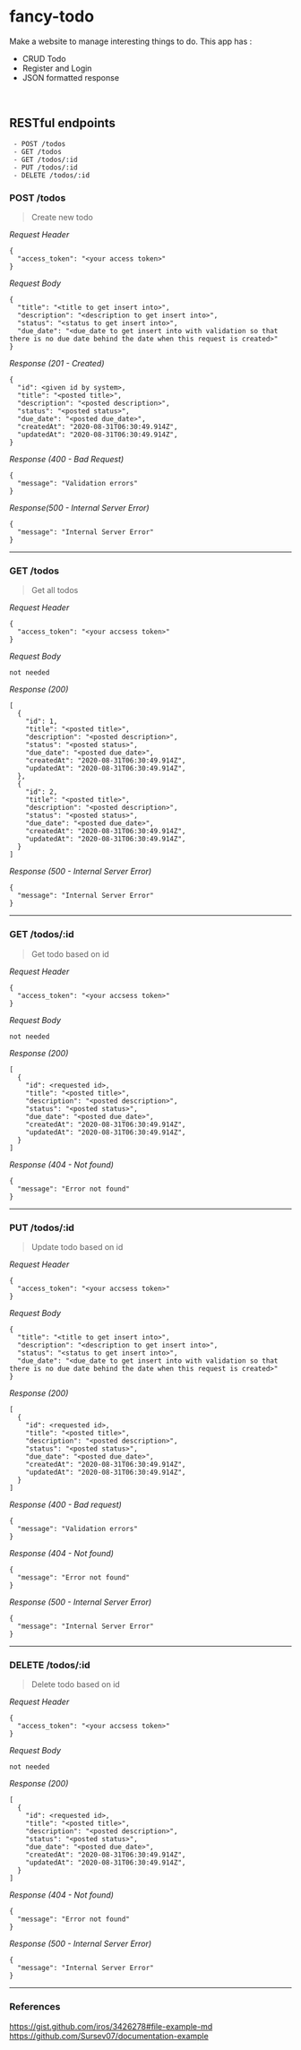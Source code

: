 # fancy-todo
Make a website to manage interesting things to do. This app has :
* CRUD Todo
* Register and Login
* JSON formatted response

&nbsp;

## RESTful endpoints
```
 - POST /todos
 - GET /todos
 - GET /todos/:id
 - PUT /todos/:id
 - DELETE /todos/:id
```

### POST /todos

> Create new todo

_Request Header_
```
{
  "access_token": "<your access token>"
}
```

_Request Body_
```
{
  "title": "<title to get insert into>",
  "description": "<description to get insert into>",
  "status": "<status to get insert into>",
  "due_date": "<due_date to get insert into with validation so that there is no due date behind the date when this request is created>"
}
```

_Response (201 - Created)_
```
{
  "id": <given id by system>,
  "title": "<posted title>",
  "description": "<posted description>",
  "status": "<posted status>",
  "due_date": "<posted due_date>",
  "createdAt": "2020-08-31T06:30:49.914Z",
  "updatedAt": "2020-08-31T06:30:49.914Z",
}
```

_Response (400 - Bad Request)_
```
{
  "message": "Validation errors"
}
```

_Response(500 - Internal Server Error)_
```
{
  "message": "Internal Server Error"
}
```
---
### GET /todos

> Get all todos

_Request Header_
```
{
  "access_token": "<your accsess token>"
}
```

_Request Body_
```
not needed
```

_Response (200)_
```
[
  {
    "id": 1,
    "title": "<posted title>",
    "description": "<posted description>",
    "status": "<posted status>",
    "due_date": "<posted due_date>",
    "createdAt": "2020-08-31T06:30:49.914Z",
    "updatedAt": "2020-08-31T06:30:49.914Z",
  },
  {
    "id": 2,
    "title": "<posted title>",
    "description": "<posted description>",
    "status": "<posted status>",
    "due_date": "<posted due_date>",
    "createdAt": "2020-08-31T06:30:49.914Z",
    "updatedAt": "2020-08-31T06:30:49.914Z",
  }
]
```

_Response (500 - Internal Server Error)_
```
{
  "message": "Internal Server Error"
}
```
---
### GET /todos/:id

> Get todo based on id

_Request Header_
```
{
  "access_token": "<your accsess token>"
}
```

_Request Body_
```
not needed
```

_Response (200)_
```
[
  {
    "id": <requested id>,
    "title": "<posted title>",
    "description": "<posted description>",
    "status": "<posted status>",
    "due_date": "<posted due_date>",
    "createdAt": "2020-08-31T06:30:49.914Z",
    "updatedAt": "2020-08-31T06:30:49.914Z",
  }
]
```

_Response (404 - Not found)_
```
{
  "message": "Error not found"
}
```
---
### PUT /todos/:id

> Update todo based on id

_Request Header_
```
{
  "access_token": "<your accsess token>"
}
```

_Request Body_
```
{
  "title": "<title to get insert into>",
  "description": "<description to get insert into>",
  "status": "<status to get insert into>",
  "due_date": "<due_date to get insert into with validation so that there is no due date behind the date when this request is created>"
}
```

_Response (200)_
```
[
  {
    "id": <requested id>,
    "title": "<posted title>",
    "description": "<posted description>",
    "status": "<posted status>",
    "due_date": "<posted due_date>",
    "createdAt": "2020-08-31T06:30:49.914Z",
    "updatedAt": "2020-08-31T06:30:49.914Z",
  }
]
```

_Response (400 - Bad request)_
```
{
  "message": "Validation errors"
}
```

_Response (404 - Not found)_
```
{
  "message": "Error not found"
}
```

_Response (500 - Internal Server Error)_
```
{
  "message": "Internal Server Error"
}
```
---
### DELETE /todos/:id

> Delete todo based on id

_Request Header_
```
{
  "access_token": "<your accsess token>"
}
```

_Request Body_
```
not needed
```

_Response (200)_
```
[
  {
    "id": <requested id>,
    "title": "<posted title>",
    "description": "<posted description>",
    "status": "<posted status>",
    "due_date": "<posted due_date>",
    "createdAt": "2020-08-31T06:30:49.914Z",
    "updatedAt": "2020-08-31T06:30:49.914Z",
  }
]
```

_Response (404 - Not found)_
```
{
  "message": "Error not found"
}
```

_Response (500 - Internal Server Error)_
```
{
  "message": "Internal Server Error"
}
```
---
### References
https://gist.github.com/iros/3426278#file-example-md
https://github.com/Sursev07/documentation-example